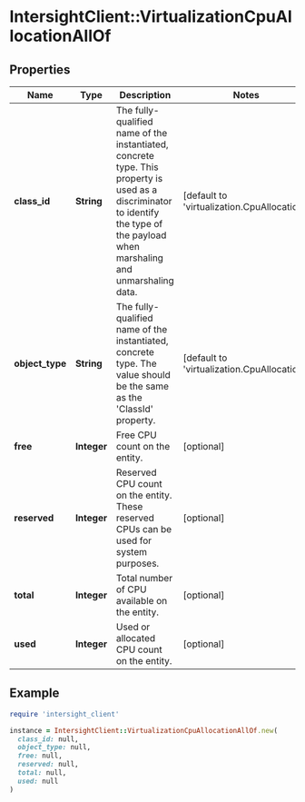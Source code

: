 # IntersightClient::VirtualizationCpuAllocationAllOf

## Properties

| Name | Type | Description | Notes |
| ---- | ---- | ----------- | ----- |
| **class_id** | **String** | The fully-qualified name of the instantiated, concrete type. This property is used as a discriminator to identify the type of the payload when marshaling and unmarshaling data. | [default to &#39;virtualization.CpuAllocation&#39;] |
| **object_type** | **String** | The fully-qualified name of the instantiated, concrete type. The value should be the same as the &#39;ClassId&#39; property. | [default to &#39;virtualization.CpuAllocation&#39;] |
| **free** | **Integer** | Free CPU count on the entity. | [optional] |
| **reserved** | **Integer** | Reserved CPU count on the entity. These reserved CPUs can be used for system purposes. | [optional] |
| **total** | **Integer** | Total number of CPU available on the entity. | [optional] |
| **used** | **Integer** | Used or allocated CPU count on the entity. | [optional] |

## Example

```ruby
require 'intersight_client'

instance = IntersightClient::VirtualizationCpuAllocationAllOf.new(
  class_id: null,
  object_type: null,
  free: null,
  reserved: null,
  total: null,
  used: null
)
```

